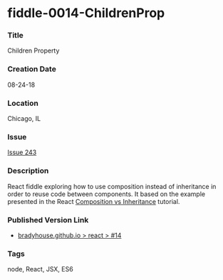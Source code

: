 fiddle-0014-ChildrenProp
======


### Title

Children Property


### Creation Date

08-24-18


### Location

Chicago, IL


### Issue

[Issue 243](https://github.com/bradyhouse/house/issues/243)


### Description

React fiddle exploring how to use composition instead of inheritance in order to reuse code between components. It 
based on the example presented in the React [Composition vs Inheritance](https://reactjs.org/docs/composition-vs-inheritance.html) tutorial.



### Published Version Link

  * [bradyhouse.github.io > react > #14](http://bradyhouse.github.io/react/fiddle-0014-ChildrenProp/#)


### Tags

node, React, JSX, ES6
